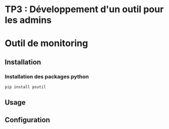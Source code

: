 # TP3 : Développement d'un outil pour les admins

# Outil de monitoring

## Installation

### Installation des packages python

```
pip install psutil
```

## Usage

## Configuration